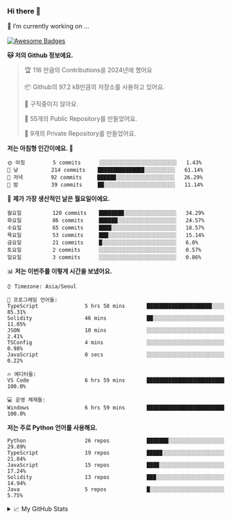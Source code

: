 ### Hi there 👋 
🔭 I’m currently working on ... </br></br>
[![Awesome Badges](https://img.shields.io/badge/Introduce-EN-green.svg)](https://github.com/tlatkdgus1/tlatkdgus1/blob/main/README.md.en)

<!--START_SECTION:waka-->
**🐱 저의 Github 정보에요.** 

> 🏆 116 만큼의 Contributions을 2024년에 했어요
 > 
> 📦 Github의 97.2 kB만큼의 저장소를 사용하고 있어요. 
 > 
> 🚫 구직중이지 않아요.
 > 
> 📜 55개의 Public Repository를 만들었어요. 
 > 
> 🔑 9개의 Private Repository를 만들었어요.  

**저는 아침형 인간이에요. 🐤** 

```text
🌞 아침         5 commits      ░░░░░░░░░░░░░░░░░░░░░░░░░   1.43% 
🌆 낮　         214 commits    ███████████████░░░░░░░░░░   61.14% 
🌃 저녁         92 commits     ██████░░░░░░░░░░░░░░░░░░░   26.29% 
🌙 밤　         39 commits     ██░░░░░░░░░░░░░░░░░░░░░░░   11.14%

```
📅 **제가 가장 생산적인 날은 월요일이에요.** 

```text
월요일          120 commits    ████████░░░░░░░░░░░░░░░░░   34.29% 
화요일          86 commits     ██████░░░░░░░░░░░░░░░░░░░   24.57% 
수요일          65 commits     ████░░░░░░░░░░░░░░░░░░░░░   18.57% 
목요일          53 commits     ███░░░░░░░░░░░░░░░░░░░░░░   15.14% 
금요일          21 commits     █░░░░░░░░░░░░░░░░░░░░░░░░   6.0% 
토요일          2 commits      ░░░░░░░░░░░░░░░░░░░░░░░░░   0.57% 
일요일          3 commits      ░░░░░░░░░░░░░░░░░░░░░░░░░   0.86%

```


📊 **저는 이번주를 이렇게 시간을 보냈어요.** 

```text
⌚︎ Timezone: Asia/Seoul

💬 프로그래밍 언어들: 
TypeScript               5 hrs 58 mins       █████████████████████░░░░   85.31% 
Solidity                 46 mins             ██░░░░░░░░░░░░░░░░░░░░░░░   11.05% 
JSON                     10 mins             ░░░░░░░░░░░░░░░░░░░░░░░░░   2.41% 
TSConfig                 4 mins              ░░░░░░░░░░░░░░░░░░░░░░░░░   0.98% 
JavaScript               0 secs              ░░░░░░░░░░░░░░░░░░░░░░░░░   0.22%

🔥 에디터들: 
VS Code                  6 hrs 59 mins       █████████████████████████   100.0%

💻 운영 체제들: 
Windows                  6 hrs 59 mins       █████████████████████████   100.0%

```

**저는 주로 Python 언어를 사용해요.** 

```text
Python                   26 repos            ███████░░░░░░░░░░░░░░░░░░   29.89% 
TypeScript               19 repos            █████░░░░░░░░░░░░░░░░░░░░   21.84% 
JavaScript               15 repos            ████░░░░░░░░░░░░░░░░░░░░░   17.24% 
Solidity                 13 repos            ███░░░░░░░░░░░░░░░░░░░░░░   14.94% 
Java                     5 repos             █░░░░░░░░░░░░░░░░░░░░░░░░   5.75%

```



<!--END_SECTION:waka-->

<details>
<summary>📈 My GitHub Stats</summary>
<p align="center"> <img src="https://github-readme-stats.vercel.app/api?username=tlatkdgus1&show_icons=true" alt="tlatkdgus1" />
</details>
